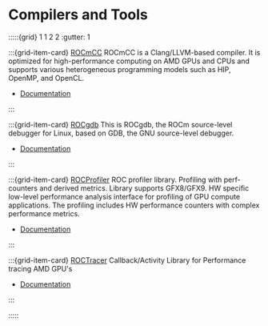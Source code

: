 # Compilers and Tools

:::::{grid} 1 1 2 2
:gutter: 1

:::{grid-item-card} [ROCmCC](https://rocmdocs.amd.com/projects/ROCmCC/en/latest/)
ROCmCC is a Clang/LLVM-based compiler. It is optimized for high-performance computing on AMD GPUs and CPUs and supports various heterogeneous programming models such as HIP, OpenMP, and OpenCL.

- [Documentation](https://rocmdocs.amd.com/projects/ROCmCC/en/latest/)

:::

:::{grid-item-card} [ROCgdb](https://rocmdocs.amd.com/projects/ROCgdb/en/latest/)
This is ROCgdb, the ROCm source-level debugger for Linux, based on GDB, the GNU source-level debugger. 

- [Documentation](https://rocmdocs.amd.com/projects/ROCgdb/en/latest/)

:::

:::{grid-item-card} [ROCProfiler](https://rocmdocs.amd.com/projects/rocprofiler/en/latest/)
ROC profiler library. Profiling with perf-counters and derived metrics. Library supports GFX8/GFX9. HW specific low-level performance analysis interface for profiling of GPU compute applications. The profiling includes HW performance counters with complex performance metrics.

- [Documentation](https://rocmdocs.amd.com/projects/rocprofiler/en/latest/)

:::

:::{grid-item-card} [ROCTracer](https://rocmdocs.amd.com/projects/roctracer/en/latest/)
Callback/Activity Library for Performance tracing AMD GPU's 

- [Documentation](https://rocmdocs.amd.com/projects/roctracer/en/latest/)

:::

:::::
